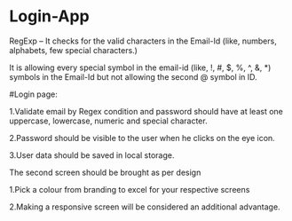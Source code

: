 # Login-App

RegExp – It checks for the valid characters in the Email-Id (like, numbers, alphabets, few special characters.)

It is allowing every special symbol in the email-id (like, !, #, $, %, ^, &, *) symbols in the Email-Id but not allowing the second @ symbol in ID.

#Login page:


1.Validate email by Regex condition and password should have at least one uppercase, lowercase, numeric and special character.

2.Password should be visible to the user when he clicks on the eye icon.

3.User data should be saved in local storage.
 
 
 The second screen should be brought as per design
 
1.Pick a colour from branding to excel for your respective screens

2.Making a responsive screen will be considered an additional advantage.
